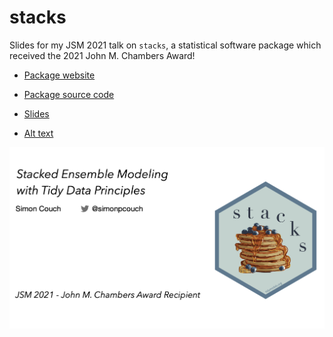 # stacks


Slides for my JSM 2021 talk on `stacks`, a statistical software package which received the 2021 John M. Chambers Award!  


* [Package website](https://stacks.tidymodels.org/)  

* [Package source code](https://github.com/tidymodels/stacks)  

* [Slides](https://github.com/simonpcouch/stacks-jsm-2021/blob/main/slides.pdf)  

* [Alt text](https://github.com/simonpcouch/stacks-jsm-2021/blob/main/alt-text.txt)  


![Title slide, showing the package's hex sticker and the talk title. The hex sticker shows a cartoon stack of pancakes on a two-tone blue background. The talk is titled "Stacked Ensembling with Tidy Data Principles." The background is white, with black text.](title-slide.png)
